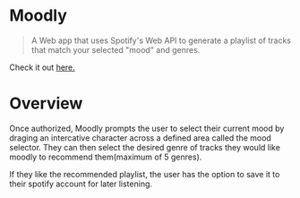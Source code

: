 # Moodly

> A Web app that uses Spotify's Web API to generate a playlist of tracks that match your selected "mood" and genres.

Check it out [here.](http://moodly-one.vercel.app/)

# Overview

Once authorized, Moodly prompts the user to select their current mood by draging an intercative character across a defined area called the mood selector. They can then select the desired genre of tracks they would like moodly to recommend them(maximum of 5 genres).

If they like the recommended playlist, the user has the option to save it to their spotify account for later listening.
